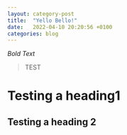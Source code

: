 ```yaml
---
layout: category-post
title:  "Yello Bello!"
date:   2022-04-10 20:20:56 +0100
categories: blog
---
```


*Bold Text*

>TEST
# Testing a heading1

## Testing a heading 2